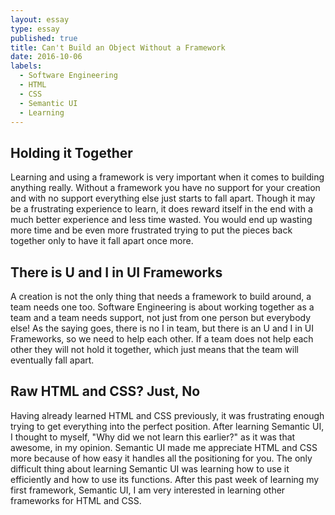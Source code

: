 ```yaml
---
layout: essay
type: essay
published: true
title: Can't Build an Object Without a Framework
date: 2016-10-06
labels:
  - Software Engineering
  - HTML
  - CSS
  - Semantic UI
  - Learning
---
```


## Holding it Together

Learning and using a framework is very important when it comes to building anything really. Without a framework you have no support for your creation and with no support everything else just starts to fall apart. Though it may be a frustrating experience to learn, it does reward itself in the end with a much better experience and less time wasted. You would end up wasting more time and be even more frustrated trying to put the pieces back together only to have it fall apart once more.

## There is U and I in UI Frameworks

 A creation is not the only thing that needs a framework to build around, a team needs one too. Software Engineering is about working together as a team and a team needs support, not just from one person but everybody else! As the saying goes, there is no I in team, but there is an U and I in UI Frameworks, so we need to help each other. If a team does not help each other they will not hold it together, which just means that the team will eventually fall apart.

## Raw HTML and CSS? Just, No

Having already learned HTML and CSS previously, it was frustrating enough trying to get everything into the perfect position. After learning Semantic UI, I thought to myself, "Why did we not learn this earlier?" as it was that awesome, in my opinion. Semantic UI made me appreciate HTML and CSS more because of how easy it handles all the positioning for you. The only difficult thing about learning Semantic UI was learning how to use it efficiently and how to use its functions. After this past week of learning my first framework, Semantic UI, I am very interested in learning other frameworks for HTML and CSS.
